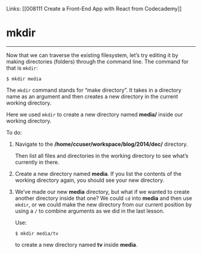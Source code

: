 Links:  [[008111 Create a Front-End App with React from Codecademy]]
# mkdir
---
Now that we can traverse the existing filesystem, let’s try editing it by making directories (folders) through the command line. The command for that is `mkdir`:

```
$ mkdir media
```

The `mkdir` command stands for “make directory”. It takes in a directory name as an argument and then creates a new directory in the current working directory.

Here we used `mkdir` to create a new directory named **media/** inside our working directory.

To do:
1. Navigate to the **/home/ccuser/workspace/blog/2014/dec/** directory.
	
	Then list all files and directories in the working directory to see what’s currently in there.

2. Create a new directory named **media**. If you list the contents of the working directory again, you should see your new directory.
3. We’ve made our new **media** directory, but what if we wanted to create another directory inside that one? We could `cd` into **media** and then use `mkdir`, or we could make the new directory from our current position by using a `/` to combine arguments as we did in the last lesson.
	
	Use:

	```
	$ mkdir media/tv
	```

	to create a new directory named **tv** inside **media**.